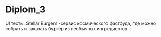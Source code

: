 # Diplom_3
UI тесты. Stellar Burgers -сервис космического фастфуда, где можно собрать и заказать бургер из необычных ингредиентов
